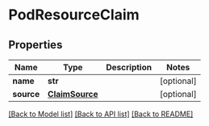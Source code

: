 # PodResourceClaim

## Properties
Name | Type | Description | Notes
------------ | ------------- | ------------- | -------------
**name** | **str** |  | [optional] 
**source** | [**ClaimSource**](ClaimSource.md) |  | [optional] 

[[Back to Model list]](../README.md#documentation-for-models) [[Back to API list]](../README.md#documentation-for-api-endpoints) [[Back to README]](../README.md)

